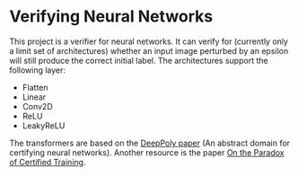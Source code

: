 # Verifying Neural Networks

This project is a verifier for neural networks. It can verify for (currently only a limit set of architectures) whether an input image perturbed by an epsilon will still produce the correct initial label. The architectures support the following layer:
- Flatten
- Linear
- Conv2D
- ReLU
- LeakyReLU

The transformers are based on the [DeepPoly paper](https://dl.acm.org/doi/10.1145/3290354) (An abstract domain for certifying neural networks). Another resource is the paper [On the Paradox of Certified Training](https://arxiv.org/abs/2102.06700).

